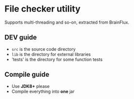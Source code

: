 # File checker utility

Supports multi-threading and so-on, extracted from BrainFlux.

## DEV guide

- `src` is the source code directory
- `lib` is the directory for external libraries
- 'tests' is the directory for some function tests

## Compile guide

- Use **JDK8+** please
- Compile everything into **one** jar
